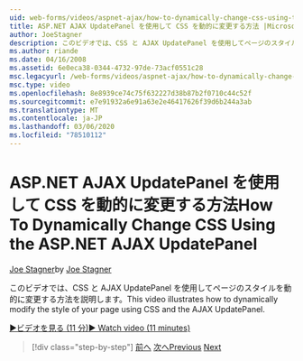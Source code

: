 ```yaml
---
uid: web-forms/videos/aspnet-ajax/how-to-dynamically-change-css-using-the-aspnet-ajax-updatepanel
title: ASP.NET AJAX UpdatePanel を使用して CSS を動的に変更する方法 |Microsoft Docs
author: JoeStagner
description: このビデオでは、CSS と AJAX UpdatePanel を使用してページのスタイルを動的に変更する方法を説明します。
ms.author: riande
ms.date: 04/16/2008
ms.assetid: 6e0eca38-0344-4732-97de-73acf0551c28
msc.legacyurl: /web-forms/videos/aspnet-ajax/how-to-dynamically-change-css-using-the-aspnet-ajax-updatepanel
msc.type: video
ms.openlocfilehash: 8e8939ce74c75f632227d38b87b2f0710c44c52f
ms.sourcegitcommit: e7e91932a6e91a63e2e46417626f39d6b244a3ab
ms.translationtype: MT
ms.contentlocale: ja-JP
ms.lasthandoff: 03/06/2020
ms.locfileid: "78510112"
---
```

# <a name="how-to-dynamically-change-css-using-the-aspnet-ajax-updatepanel"></a><span data-ttu-id="14e24-103">ASP.NET AJAX UpdatePanel を使用して CSS を動的に変更する方法</span><span class="sxs-lookup"><span data-stu-id="14e24-103">How To Dynamically Change CSS Using the ASP.NET AJAX UpdatePanel</span></span>

<span data-ttu-id="14e24-104">[Joe Stagner](https://github.com/JoeStagner)</span><span class="sxs-lookup"><span data-stu-id="14e24-104">by [Joe Stagner](https://github.com/JoeStagner)</span></span>

<span data-ttu-id="14e24-105">このビデオでは、CSS と AJAX UpdatePanel を使用してページのスタイルを動的に変更する方法を説明します。</span><span class="sxs-lookup"><span data-stu-id="14e24-105">This video illustrates how to dynamically modify the style of your page using CSS and the AJAX UpdatePanel.</span></span>

[<span data-ttu-id="14e24-106">&#9654;ビデオを見る (11 分)</span><span class="sxs-lookup"><span data-stu-id="14e24-106">&#9654; Watch video (11 minutes)</span></span>](https://channel9.msdn.com/Blogs/ASP-NET-Site-Videos/how-to-dynamically-change-css-using-the-aspnet-ajax-updatepanel)

> [!div class="step-by-step"]
> <span data-ttu-id="14e24-107">[前へ](basic-aspnet-authentication-in-an-ajax-enabled-application.md)
> [次へ](how-to-dynamically-add-controls-to-a-web-page.md)</span><span class="sxs-lookup"><span data-stu-id="14e24-107">[Previous](basic-aspnet-authentication-in-an-ajax-enabled-application.md)
[Next](how-to-dynamically-add-controls-to-a-web-page.md)</span></span>
